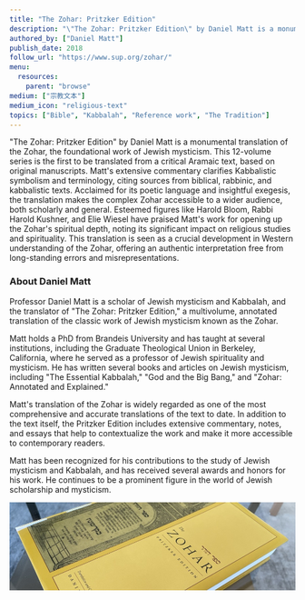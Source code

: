 ```yaml
---
title: "The Zohar: Pritzker Edition"
description: "\"The Zohar: Pritzker Edition\" by Daniel Matt is a monumental translation of the Zohar, the foundational work of Jewish mysticism. This 12-volume series is the first to be translated from a critical Aramaic text, based on original manuscripts. Matt's extensive commentary clarifies Kabbalistic symbolism and terminology, citing sources from biblical, rabbinic, and kabbalistic texts. Acclaimed for its poetic language and insightful exegesis, the translation makes the complex Zohar accessible to a wider audience, both scholarly and general. Esteemed figures like Harold Bloom, Rabbi Harold Kushner, and Elie Wiesel have praised Matt's work for opening up the Zohar's spiritual depth, noting its significant impact on religious studies and spirituality. This translation is seen as a crucial development in Western understanding of the Zohar, offering an authentic interpretation free from long-standing errors and misrepresentations​."
authored_by: ["Daniel Matt"]
publish_date: 2018
follow_url: "https://www.sup.org/zohar/"
menu:
  resources:
    parent: "browse"
medium: ["宗教文本"]
medium_icon: "religious-text"
topics: ["Bible", "Kabbalah", "Reference work", "The Tradition"]
---
```


"The Zohar: Pritzker Edition" by Daniel Matt is a monumental translation of the Zohar, the foundational work of Jewish mysticism. This 12-volume series is the first to be translated from a critical Aramaic text, based on original manuscripts. Matt's extensive commentary clarifies Kabbalistic symbolism and terminology, citing sources from biblical, rabbinic, and kabbalistic texts. Acclaimed for its poetic language and insightful exegesis, the translation makes the complex Zohar accessible to a wider audience, both scholarly and general. Esteemed figures like Harold Bloom, Rabbi Harold Kushner, and Elie Wiesel have praised Matt's work for opening up the Zohar's spiritual depth, noting its significant impact on religious studies and spirituality. This translation is seen as a crucial development in Western understanding of the Zohar, offering an authentic interpretation free from long-standing errors and misrepresentations​.


### About Daniel Matt

Professor Daniel Matt is a scholar of Jewish mysticism and Kabbalah, and the translator of "The Zohar: Pritzker Edition," a multivolume, annotated translation of the classic work of Jewish mysticism known as the Zohar.

Matt holds a PhD from Brandeis University and has taught at several institutions, including the Graduate Theological Union in Berkeley, California, where he served as a professor of Jewish spirituality and mysticism. He has written several books and articles on Jewish mysticism, including "The Essential Kabbalah," "God and the Big Bang," and "Zohar: Annotated and Explained."

Matt's translation of the Zohar is widely regarded as one of the most comprehensive and accurate translations of the text to date. In addition to the text itself, the Pritzker Edition includes extensive commentary, notes, and essays that help to contextualize the work and make it more accessible to contemporary readers.

Matt has been recognized for his contributions to the study of Jewish mysticism and Kabbalah, and has received several awards and honors for his work. He continues to be a prominent figure in the world of Jewish scholarship and mysticism.

![Image](images/the-zohar-pritzker-edition-book.jpg "The Zohar, Pritzker Edition 2018 — Translation and commentary by Daniel Matt")
